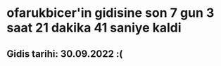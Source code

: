 # ofarukbicer'in gidisine son 7 gun 3 saat 21 dakika 41 saniye kaldi

## Gidis tarihi: 30.09.2022 :(